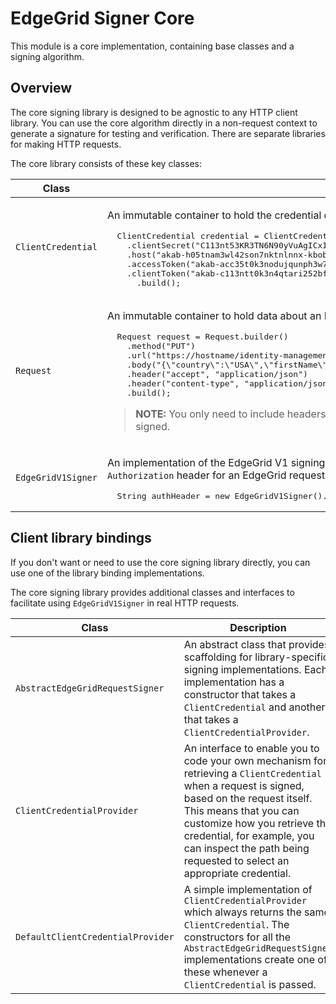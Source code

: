 # EdgeGrid Signer Core

This module is a core implementation, containing base classes and a signing algorithm.

## Overview

The core signing library is designed to be agnostic to any HTTP client library. You can use the core algorithm directly in a non-request context to generate a signature for testing and verification. There are separate libraries for making HTTP requests.

The core library consists of these key classes:

<table>
    <thead>
      <tr>
        <th>Class</th>
        <th>Description</th>
      </tr>
    </thead>
    <tbody>
      <tr>
        <td><code>ClientCredential</code></td>
        <td>
            <p>An immutable container to hold the credential data used for signing requests. You can build one with its internal builder.</p>
<pre lang="java">
  ClientCredential credential = ClientCredential.builder()
    .clientSecret("C113nt53KR3TN6N90yVuAgICxIRwsObLi0E67/N8eRN=")
    .host("akab-h05tnam3wl42son7nktnlnnx-kbob3i3v.luna.akamaiapis.net")
    .accessToken("akab-acc35t0k3nodujqunph3w7hzp7-gtm6ij")
    .clientToken("akab-c113ntt0k3n4qtari252bfxxbsl-yvsdj")
      .build();
</pre>
        </td>
      </tr>
      <tr>
        <td><code>Request</code></td>
        <td>
            <p>An immutable container to hold data about an HTTP request. You can build one with its internal builder.</p>
<pre lang="java">
  Request request = Request.builder()
    .method("PUT")
    .url("https://hostname/identity-management/v3/user-profile/basic-info")
    .body("{\"country\":\"USA\",\"firstName\":\"John\",\"preferredLanguage\":\"English\",\"sessionTimeOut\":30,\"timeZone\":\"GMT\"}".getBytes())
    .header("accept", "application/json")
    .header("content-type", "application/json")
    .build();
</pre>
            <blockquote><strong>NOTE:</strong> You only need to include headers in your <code>Request</code> as part of the EdgeGrid request signature. Many APIs don't require any headers to be signed.</blockquote>
        </td>
      </tr>
      <tr>
        <td><code>EdgeGridV1Signer</code></td>
        <td>
            <p>An implementation of the EdgeGrid V1 signing algorithm. You can use <code>EdgeGridV1Signer().getSignature(Request, ClientCredential)</code> to generate the <code>Authorization</code> header for an EdgeGrid request.</p>
<pre lang="java">
  String authHeader = new EdgeGridV1Signer().getSignature(request, credential);
</pre>
        </td>
      </tr>
    </tbody>
  </table>

## Client library bindings

If you don't want or need to use the core signing library directly, you can use one of the library binding implementations.

The core signing library provides additional classes and interfaces to facilitate using `EdgeGridV1Signer` in real HTTP requests.

| Class | Description|
| ---------- | ----------- |
| `AbstractEdgeGridRequestSigner` | An abstract class that provides scaffolding for library-specific signing implementations. Each implementation has a constructor that takes a `ClientCredential` and another that takes a `ClientCredentialProvider`. |
| `ClientCredentialProvider` | An interface to enable you to code your own mechanism for retrieving a `ClientCredential` when a request is signed, based on the request itself.  This means that you can customize how you retrieve the credential, for example, you can inspect the path being requested to select an appropriate credential. |
| `DefaultClientCredentialProvider` | A simple implementation of `ClientCredentialProvider` which always returns the same `ClientCredential`. The constructors for all the `AbstractEdgeGridRequestSigner` implementations create one of these whenever a `ClientCredential` is passed. |